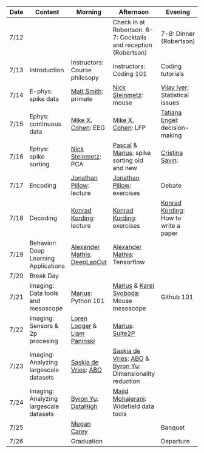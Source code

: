 Date | Content | Morning | Afternoon | Evening | Comment
--- | --- | --- | --- | --- | --- |
7/12 | | |  Check in at Robertson. 6-7: Cocktails and reception (Robertson)| 7-8: Dinner (Robertson)|Conference center after dinner |
7/13 | Introduction| Instructors: Course philosopy | Instructors: Coding 101 | Coding tutorials| 
7/14 | E-phys: spike data | [Matt Smith](http://www.smithlab.net/): primate | [Nick Steinmetz](http://www.steinmetzlab.net/): mouse | [Vijay Iyer](https://www.linkedin.com/in/mathworks-neuro-liaison): Statistical issues | Evening Lecture
7/15 | Ephys: continuous data | [Mike X. Cohen](http://www.mikexcohen.com/): EEG | [Mike X. Cohen](http://www.mikexcohen.com/): LFP | [Tatiana Engel](https://www.cshl.edu/research/faculty-staff/tatiana-engel/): decision-making | Evening Lecture
7/16 | Ephys: spike sorting | [Nick Steinmetz](http://www.steinmetzlab.net/): PCA| [Pascal](https://as.nyu.edu/content/nyu-as/as/faculty/pascal-wallisch.html) & [Marius](https://www.janelia.org/lab/pachitariu-lab): spike sorting old and new | [Cristina Savin](https://csavin.wixsite.com/savinlab/people): | Evening Lecture
7/17 | Encoding | [Jonathan Pillow](https://pillowlab.princeton.edu/): lecture | [Jonathan Pillow](https://pillowlab.princeton.edu/): exercises | Debate |
7/18 | Decoding | [Konrad Kording](http://kordinglab.com/): lecture | [Konrad Kording](http://kordinglab.com/): exercises | [Konrad Kording](http://kordinglab.com/): How to write a paper | Evening Lecture
7/19 | Behavior: Deep Learning Applications | [Alexander Mathis](http://www.people.fas.harvard.edu/~amathis/): [DeepLapCut](http://www.mousemotorlab.org/deeplabcut) | [Alexander Mathis](http://www.people.fas.harvard.edu/~amathis/): Tensorflow | 
7/20 | Break Day
7/21 | Imaging: Data tools and mesoscope| [Marius](https://www.janelia.org/lab/pachitariu-lab): Python 101 | [Marius](https://www.janelia.org/lab/pachitariu-lab) & [Karel Svoboda](https://www.janelia.org/lab/svoboda-lab): Mouse mesoscope | Github 101 
7/22 | Imaging: Sensors & 2p procesing | [Loren Looger](https://www.janelia.org/lab/looger-lab) & [Liam Paninski](http://www.stat.columbia.edu/~liam/) | [Marius](https://www.janelia.org/lab/pachitariu-lab): [Suite2P](https://github.com/cortex-lab/Suite2P) | 
7/23 | Imaging: Analyzing largescale datasets | [Saskia de Vries](https://www.alleninstitute.org/what-we-do/brain-science/about/team/staff-profiles/saskia-de-vries/): [ABO](http://observatory.brain-map.org/visualcoding/) | [Saskia de Vries](https://www.alleninstitute.org/what-we-do/brain-science/about/team/staff-profiles/saskia-de-vries/): [ABO](http://observatory.brain-map.org/visualcoding/) & [Byron Yu](https://users.ece.cmu.edu/~byronyu/): Dimensionality reduction| 
7/24 | Imaging: Analyzing largescale datasets | [Byron Yu](https://users.ece.cmu.edu/~byronyu/): [DataHigh](https://users.ece.cmu.edu/~byronyu/software/DataHigh/datahigh.html) | [Majid Mohajerani](https://www.uleth.ca/artsci/neuroscience/dr-majid-mohajerani): Widefield data tools|
7/25 | | [Megan Carey](https://careylab.org/about-megan/) | | Banquet
7/26 | | Graduation | | Departure
